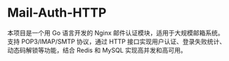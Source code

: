 # Mail-Auth-HTTP
本项目是一个用 Go 语言开发的 Nginx 邮件认证模块，适用于大规模邮箱系统。支持 POP3/IMAP/SMTP 协议，通过 HTTP 接口实现用户认证、登录失败统计、动态码解锁等功能，结合 Redis 和 MySQL 实现高并发和高可用。

